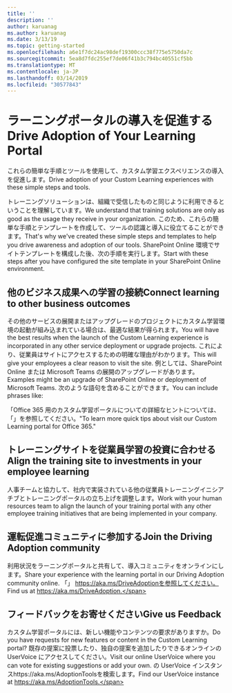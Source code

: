 ```yaml
---
title: ''
description: ''
author: karuanag
ms.author: karuanag
ms.date: 3/13/19
ms.topic: getting-started
ms.openlocfilehash: a6e1f7dc24ac98def19300ccc38f775e5750da7c
ms.sourcegitcommit: 5ea8d7fdc255ef7de06f41b3c794bc40551cf5bb
ms.translationtype: MT
ms.contentlocale: ja-JP
ms.lasthandoff: 03/14/2019
ms.locfileid: "30577843"
---
```

# <a name="drive-adoption-of-your-learning-portal"></a><span data-ttu-id="42ca4-101">ラーニングポータルの導入を促進する</span><span class="sxs-lookup"><span data-stu-id="42ca4-101">Drive Adoption of Your Learning Portal</span></span>

<span data-ttu-id="42ca4-102">これらの簡単な手順とツールを使用して、カスタム学習エクスペリエンスの導入を促進します。</span><span class="sxs-lookup"><span data-stu-id="42ca4-102">Drive adoption of your Custom Learning experiences with these simple steps and tools.</span></span> 

<span data-ttu-id="42ca4-103">トレーニングソリューションは、組織で受信したものと同じように利用できるということを理解しています。</span><span class="sxs-lookup"><span data-stu-id="42ca4-103">We understand that training solutions are only as good as the usage they receive in your organization.</span></span> <span data-ttu-id="42ca4-104">このため、これらの簡単な手順とテンプレートを作成して、ツールの認識と導入に役立てることができます。</span><span class="sxs-lookup"><span data-stu-id="42ca4-104">That's why we've created these simple steps and templates to help you drive awareness and adoption of our tools.</span></span> <span data-ttu-id="42ca4-105">SharePoint Online 環境でサイトテンプレートを構成した後、次の手順を実行します。</span><span class="sxs-lookup"><span data-stu-id="42ca4-105">Start with these steps after you have configured the site template in your SharePoint Online environment.</span></span>

## <a name="connect-learning-to-other-business-outcomes"></a><span data-ttu-id="42ca4-106">他のビジネス成果への学習の接続</span><span class="sxs-lookup"><span data-stu-id="42ca4-106">Connect learning to other business outcomes</span></span>
<span data-ttu-id="42ca4-107">その他のサービスの展開またはアップグレードのプロジェクトにカスタム学習環境の起動が組み込まれている場合は、最適な結果が得られます。</span><span class="sxs-lookup"><span data-stu-id="42ca4-107">You will have the best results when the launch of the Custom Learning experience is incorporated in any other service deployment or upgrade projects.</span></span>  <span data-ttu-id="42ca4-108">これにより、従業員はサイトにアクセスするための明確な理由がわかります。</span><span class="sxs-lookup"><span data-stu-id="42ca4-108">This will give your employees a clear reason to visit the site.</span></span>  <span data-ttu-id="42ca4-109">例としては、SharePoint Online または Microsoft Teams の展開のアップグレードがあります。</span><span class="sxs-lookup"><span data-stu-id="42ca4-109">Examples might be an upgrade of SharePoint Online or deployment of Microsoft Teams.</span></span>  <span data-ttu-id="42ca4-110">次のような語句を含めることができます。</span><span class="sxs-lookup"><span data-stu-id="42ca4-110">You can include phrases like:</span></span>

<span data-ttu-id="42ca4-111">「Office 365 用のカスタム学習<Insert service name here>ポータルについての詳細なヒントについては、「」を参照してください。</span><span class="sxs-lookup"><span data-stu-id="42ca4-111">"To learn more quick tips about <Insert service name here> visit our Custom Learning portal for Office 365."</span></span> 

## <a name="align-the-training-site-to-investments-in-your-employee-learning"></a><span data-ttu-id="42ca4-112">トレーニングサイトを従業員学習の投資に合わせる</span><span class="sxs-lookup"><span data-stu-id="42ca4-112">Align the training site to investments in your employee learning</span></span> 

<span data-ttu-id="42ca4-113">人事チームと協力して、社内で実装されている他の従業員トレーニングイニシアチブとトレーニングポータルの立ち上げを調整します。</span><span class="sxs-lookup"><span data-stu-id="42ca4-113">Work with your human resources team to align the launch of your training portal with any other employee training initiatives that are being implemented in your company.</span></span> 

## <a name="join-the-driving-adoption-community"></a><span data-ttu-id="42ca4-114">運転促進コミュニティに参加する</span><span class="sxs-lookup"><span data-stu-id="42ca4-114">Join the Driving Adoption community</span></span>

<span data-ttu-id="42ca4-115">利用状況をラーニングポータルと共有して、導入コミュニティをオンラインにします。</span><span class="sxs-lookup"><span data-stu-id="42ca4-115">Share your experience with the learning portal in our Driving Adoption community online.</span></span>  <span data-ttu-id="42ca4-116">「」 https://aka.ms/DriveAdoptionを参照してください。</span><span class="sxs-lookup"><span data-stu-id="42ca4-116">Find us at https://aka.ms/DriveAdoption.</span></span>

## <a name="give-us-feedback"></a><span data-ttu-id="42ca4-117">フィードバックをお寄せください</span><span class="sxs-lookup"><span data-stu-id="42ca4-117">Give us Feedback</span></span>

<span data-ttu-id="42ca4-118">カスタム学習ポータルには、新しい機能やコンテンツの要求がありますか。</span><span class="sxs-lookup"><span data-stu-id="42ca4-118">Do you have requests for new features or content in the Custom Learning portal?</span></span>  <span data-ttu-id="42ca4-119">既存の提案に投票したり、独自の提案を追加したりできるオンラインの UserVoice にアクセスしてください。</span><span class="sxs-lookup"><span data-stu-id="42ca4-119">Visit our online UserVoice where you can vote for existing suggestions or add your own.</span></span>  <span data-ttu-id="42ca4-120">の UserVoice インスタンスhttps://aka.ms/AdoptionToolsを検索します。</span><span class="sxs-lookup"><span data-stu-id="42ca4-120">Find our UserVoice instance at https://aka.ms/AdoptionTools.</span></span>
